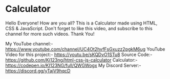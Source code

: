 # Calculator
Hello Everyone! How are you all?
This is a Calculator made using HTML, CSS & JavaScript.
Don't forget to like this video, and subscribe to this channel for more such videos.
Thank You!


My YouTube channel:- https://www.youtube.com/channel/UC4Ot2hvfFsGxuzz2pgkM6ug
YouTube Video for this project:- https://youtu.be/sKQDvO1STu8
Source Code:- https://github.com/Ki123ng/html-css-js-calculator
Calculator:- https://codepen.io/KI123NG/full/QWGWogx
My Discord Server:- https://discord.gg/yTajV9hqcD

